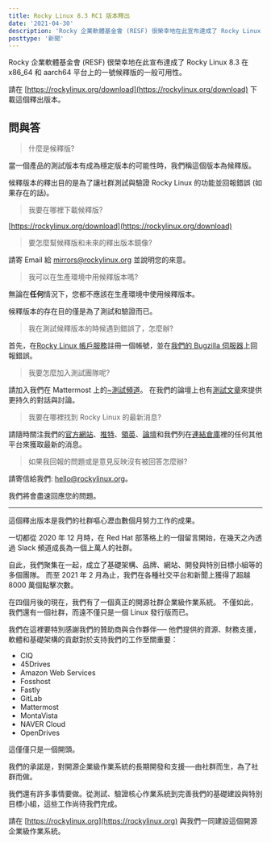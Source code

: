 ```yaml
---
title: Rocky Linux 8.3 RC1 版本釋出
date: '2021-04-30'
description: 'Rocky 企業軟體基金會 (RESF) 很榮幸地在此宣布達成了 Rocky Linux 8.3 的一號候釋版的一般可用性。'
posttype: '新聞'
---
```


Rocky 企業軟體基金會 (RESF) 很榮幸地在此宣布達成了 Rocky Linux 8.3 在 x86_64 和  aarch64 平台上的一號候釋版的一般可用性。

請在 [https://rockylinux.org/download](https://rockylinux.org/download) 下載這個釋出版本。

## 問與答

> 什麼是候釋版?

當一個產品的測試版本有成為穩定版本的可能性時，我們稱這個版本為候釋版。

候釋版本的釋出目的是為了讓社群測試與驗證 Rocky Linux 的功能並回報錯誤 (如果存在的話)。

> 我要在哪裡下載候釋版?

[https://rockylinux.org/download](https://rockylinux.org/download)

> 要怎麼幫候釋版和未來的釋出版本鏡像?

請寄 Email 給 [mirrors@rockylinux.org](mailto:mirrors@rockylinux.org) 並說明您的來意。

> 我可以在生產環境中用候釋版本嗎?

無論在**任何**情況下，您都不應該在生產環境中使用候釋版本。

候釋版本的存在目的僅是為了測試和驗證而已。

> 我在測試候釋版本的時候遇到錯誤了，怎麼辦?

首先，在[Rocky Linux 帳戶服務](https://accounts.rockylinux.org/)註冊一個帳號，並在[我們的 Bugzilla 伺服器](https://bugs.rockylinux.org)上回報錯誤。

> 我要怎麼加入測試團隊呢?

請加入我們在 Mattermost 上的[~測試頻道](https://chat.rockylinux.org/rocky-linux/channels/testing)。
在我們的論壇上也有[測試文章](https://forums.rockylinux.org/c/devel/testing/19)來提供更持久的對話與討論。

> 我要在哪裡找到 Rocky Linux 的最新消息?

請隨時關注我們的[官方網站](https://rockylinux.org)、[推特](https://twitter.com/rocky_linux)、[領英](https://linkedin.com/company/rockylinux)、[論壇](https://forums.rockylinux.org)和我們列在[連結倉庫](https://wiki.rockylinux.org/en/link-directory)裡的任何其他平台來獲取最新的消息。

> 如果我回報的問題或是意見反映沒有被回答怎麼辦?

請寄信給我們: [hello@rockylinux.org](mailto:hello@rockylinux.org)。

我們將會盡速回應您的問題。

---

這個釋出版本是我們的社群嘔心瀝血數個月努力工作的成果。

一切都從 2020 年 12 月時，在 Red Hat 部落格上的一個留言開始，在幾天之內透過 Slack 頻道成長為一個上萬人的社群。

自此，我們聚集在一起，成立了基礎架構、品牌、網站、開發與特別目標小組等的多個團隊。
而至 2021 年 2 月為止，我們在各種社交平台和新聞上獲得了超越 8000 萬個點擊次數。

在四個月後的現在，我們有了一個真正的開源社群企業級作業系統。
不僅如此，我們還有一個社群，而遠不僅只是一個 Linux 發行版而已。

我們在這裡要特別感謝我們的贊助商與合作夥伴──
他們提供的資源、財務支援，軟體和基礎架構的貢獻對於支持我們的工作至關重要：

- CIQ
- 45Drives
- Amazon Web Services
- Fosshost
- Fastly
- GitLab
- Mattermost
- MontaVista
- NAVER Cloud
- OpenDrives

這僅僅只是一個開頭。

我們的承諾是，對開源企業級作業系統的長期開發和支援──由社群而生，為了社群而做。

我們還有許多事情要做。從測試、驗證核心作業系統到完善我們的基礎建設與特別目標小組，這些工作尚待我們完成。

請在 [https://rockylinux.org](https://rockylinux.org) 與我們一同建設這個開源企業級作業系統。
